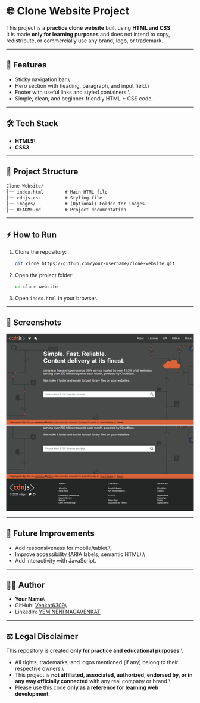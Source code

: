 # 🌐 Clone Website Project

This project is a **practice clone website** built using **HTML and
CSS**.\
It is made **only for learning purposes** and does not intend to copy,
redistribute, or commercially use any brand, logo, or trademark.

------------------------------------------------------------------------

## 🚀 Features

-   Sticky navigation bar.\
-   Hero section with heading, paragraph, and input field.\
-   Footer with useful links and styled containers.\
-   Simple, clean, and beginner-friendly HTML + CSS code.

------------------------------------------------------------------------

## 🛠️ Tech Stack

-   **HTML5**\
-   **CSS3**

------------------------------------------------------------------------

## 📂 Project Structure

    Clone-Website/
    │── index.html        # Main HTML file
    │── cdnjs.css         # Styling file
    │── images/           # (Optional) Folder for images
    │── README.md         # Project documentation

------------------------------------------------------------------------

## ⚡ How to Run

1.  Clone the repository:

    ``` bash
    git clone https://github.com/your-username/clone-website.git
    ```

2.  Open the project folder:

    ``` bash
    cd clone-website
    ```

3.  Open `index.html` in your browser.

------------------------------------------------------------------------

## 📸 Screenshots

![Navbar Screenshot](./Assets/Screenshot%202025-08-28%20203145.png)
![Footer Screenshot](./Assets/Screenshot%202025-08-28%20203158.png)

------------------------------------------------------------------------

## 📌 Future Improvements

-   Add responsiveness for mobile/tablet.\
-   Improve accessibility (ARIA labels, semantic HTML).\
-   Add interactivity with JavaScript.

------------------------------------------------------------------------
## 👨‍💻 Author

-   **Your Name**\
-   GitHub: [Venkat6309](https://github.com/Venkat6309)\
-   LinkedIn: [YEMINENI NAGAVENKAT](https://in.linkedin.com/in/yemineni-nagavenkat-940ab1235)

------------------------------------------------------------------------

## ⚖️ Legal Disclaimer

This repository is created **only for practice and educational
purposes**.\
- All rights, trademarks, and logos mentioned (if any) belong to their
respective owners.\
- This project is **not affiliated, associated, authorized, endorsed by,
or in any way officially connected** with any real company or brand.\
- Please use this code **only as a reference for learning web
development**.
